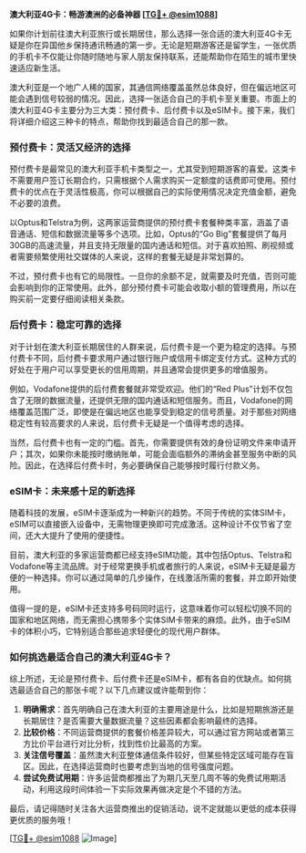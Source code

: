 **澳大利亚4G卡：畅游澳洲的必备神器 [[TG💪+ @esim1088](https://t.me/s/esim1088)]**

如果你计划前往澳大利亚旅行或长期居住，那么选择一张合适的澳大利亚4G卡无疑是你在异国他乡保持通讯畅通的第一步。无论是短期游客还是留学生，一张优质的手机卡不仅能让你随时随地与家人朋友保持联系，还能帮助你在陌生的城市里快速适应新生活。

澳大利亚是一个地广人稀的国家，其通信网络覆盖虽然总体良好，但在偏远地区可能会遇到信号较弱的情况。因此，选择一张适合自己的手机卡至关重要。市面上的澳大利亚4G卡主要分为三大类：预付费卡、后付费卡以及eSIM卡。接下来，我们将详细介绍这三种卡的特点，帮助你找到最适合自己的那一款。

### 预付费卡：灵活又经济的选择

预付费卡是最常见的澳大利亚手机卡类型之一，尤其受到短期游客的喜爱。这类卡不需要用户签订长期合约，只需根据个人需求购买一定额度的话费即可使用。预付费卡的优点在于灵活性极高，你可以根据自己的实际使用情况决定充值金额，避免不必要的浪费。

以Optus和Telstra为例，这两家运营商提供的预付费卡套餐种类丰富，涵盖了语音通话、短信和数据流量等多个选项。比如，Optus的“Go Big”套餐提供了每月30GB的高速流量，并且支持无限量的国内通话和短信。对于喜欢拍照、刷视频或者需要频繁使用社交媒体的人来说，这样的套餐无疑是非常划算的。

不过，预付费卡也有它的局限性。一旦你的余额不足，就需要及时充值，否则可能会影响到你的正常使用。此外，部分预付费卡可能会收取小额的管理费用，所以在购买前一定要仔细阅读相关条款。

### 后付费卡：稳定可靠的选择

对于计划在澳大利亚长期居住的人群来说，后付费卡是一个更为稳定的选择。与预付费卡不同，后付费卡要求用户通过银行账户或信用卡绑定支付方式。这种方式的好处在于用户可以享受更长的信用周期，并且通常会提供更多的增值服务。

例如，Vodafone提供的后付费套餐就非常受欢迎。他们的“Red Plus”计划不仅包含了无限的数据流量，还提供无限的国内通话和短信服务。而且，Vodafone的网络覆盖范围广泛，即使是在偏远地区也能享受到稳定的信号质量。对于那些对网络稳定性有较高要求的人来说，后付费卡无疑是一个值得考虑的选择。

当然，后付费卡也有一定的门槛。首先，你需要提供有效的身份证明文件来申请开户；其次，如果你未能按时缴纳账单，可能会面临额外的滞纳金甚至服务中断的风险。因此，在选择后付费卡时，务必要确保自己能够按时履行付款义务。

### eSIM卡：未来感十足的新选择

随着科技的发展，eSIM卡逐渐成为一种新兴的趋势。不同于传统的实体SIM卡，eSIM可以直接嵌入设备中，无需物理更换即可完成激活。这种设计不仅节省了空间，还大大提升了使用的便捷性。

目前，澳大利亚的多家运营商都已经支持eSIM功能，其中包括Optus、Telstra和Vodafone等主流品牌。对于经常更换手机或者旅行的人来说，eSIM卡无疑是最方便的一种选择。你可以通过简单的几步操作，在线激活所需的套餐，并立即开始使用。

值得一提的是，eSIM卡还支持多号码同时运行，这意味着你可以轻松切换不同的国家和地区网络，而无需担心携带多个实体SIM卡带来的麻烦。此外，由于eSIM卡的体积小巧，它特别适合那些追求轻便化的现代用户群体。

### 如何挑选最适合自己的澳大利亚4G卡？

综上所述，无论是预付费卡、后付费卡还是eSIM卡，都有各自的优缺点。如何挑选最适合自己的那张卡呢？以下几点建议或许能帮到你：

1. **明确需求**：首先明确自己在澳大利亚的主要用途是什么，比如是短期旅游还是长期居住？是否需要大量数据流量？这些因素都会影响最终的选择。
2. **比较价格**：不同运营商提供的套餐价格差异较大，可以通过官方网站或者第三方比价平台进行对比分析，找到性价比最高的方案。
3. **关注信号覆盖**：虽然澳大利亚整体通信条件较好，但某些特定区域可能存在盲区。因此，在选择运营商时也要考虑到当地的信号强度问题。
4. **尝试免费试用期**：许多运营商都推出了为期几天至几周不等的免费试用期活动，利用这段时间体验一下实际效果再做决定是个不错的方法。

最后，请记得随时关注各大运营商推出的促销活动，说不定就能以更低的成本获得更优质的服务哦！

[[TG💪+ @esim1088](https://t.me/s/esim1088) ![Image](https://i.postimg.cc/4NQfJmqS/Snipaste-2025-05-13-00-14-12.png)]